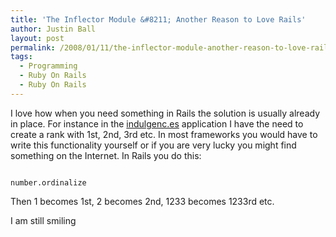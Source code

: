 ```yaml
---
title: 'The Inflector Module &#8211; Another Reason to Love Rails'
author: Justin Ball
layout: post
permalink: /2008/01/11/the-inflector-module-another-reason-to-love-rails/
tags:
  - Programming
  - Ruby On Rails
  - Ruby On Rails
---
```


I love how when you need something in Rails the solution is usually already in place.  For instance in the <a href="http://apps.facebook.com/indulgences/">indulgenc.es</a> application I have the need to create a rank with 1st, 2nd, 3rd etc.  In most frameworks you would have to write this functionality yourself or if you are very lucky you might find something on the Internet.  In Rails you do this:
<pre><code class="ruby">
number.ordinalize
</pre></code>

Then 1 becomes 1st, 2 becomes 2nd, 1233 becomes 1233rd etc.

I am still smiling